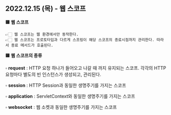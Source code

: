 ## 2022.12.15 (목) - 웹 스코프

**🟨 웹 스코프**

    👉🏻 웹 스코프는 웹 환경에서만 동작한다.
    👉🏻 웹 스코프는 프로토타입과 다르게 스프링이 해당 스코프의 종료시점까지 관리한다. 따라서 종료 메서드가 호출된다.


**🟨 웹 스코프의 종류**

▫️ **request** : HTTP 요청 하나가 들어오고 나갈 때 까지 유지되는 스코프. 각각의 HTTP 요청마다 별도의 빈 인스턴스가 생성되고, 관리된다.

▫️ **session** : HTTP Session과 동일한 생명주기를 가지는 스코프

▫️ **application** : ServletContext와 동일한 생명주기를 가지는 스코프

▫️ **websocket** : 웹 소켓과 동일한 생명주기를 가지는 스코프


                 

   










   


         
